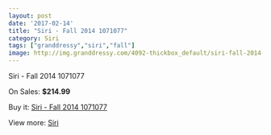 ```yaml
---
layout: post
date: '2017-02-14'
title: "Siri - Fall 2014 1071077"
category: Siri
tags: ["granddressy","siri","fall"]
image: http://img.granddressy.com/4092-thickbox_default/siri-fall-2014-1071077.jpg
---
```

Siri - Fall 2014 1071077

On Sales: **$214.99**
<a href="https://www.granddressy.com/en/siri/3463-siri-fall-2014-1071077.html"><amp-img layout="responsive" width="600" height="600" src="//img.granddressy.com/4092-thickbox_default/siri-fall-2014-1071077.jpg" alt="Siri - Fall 2014 1071077 0" /></a>

Buy it: [Siri - Fall 2014 1071077](https://www.granddressy.com/en/siri/3463-siri-fall-2014-1071077.html "Siri - Fall 2014 1071077")

View more: [Siri](https://www.granddressy.com/en/181-siri "Siri")
